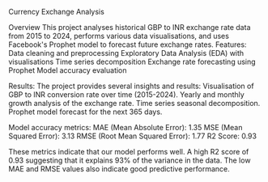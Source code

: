 Currency Exchange Analysis

Overview
This project analyses historical GBP to INR exchange rate data from 2015 to 2024, performs various data visualisations, and uses Facebook's Prophet model to forecast future exchange rates.
Features:
Data cleaning and preprocessing
Exploratory Data Analysis (EDA) with visualisations
Time series decomposition
Exchange rate forecasting using Prophet
Model accuracy evaluation

Results:
The project provides several insights and results:
Visualisation of GBP to INR conversion rate over time (2015-2024).
Yearly and monthly growth analysis of the exchange rate.
Time series seasonal decomposition.
Prophet model forecast for the next 365 days.

Model accuracy metrics:
MAE (Mean Absolute Error): 1.35
MSE (Mean Squared Error): 3.13
RMSE (Root Mean Squared Error): 1.77
R2 Score: 0.93

These metrics indicate that our model performs well. A high R2 score of 0.93 suggesting that it explains 93% of the variance in the data. The low MAE and RMSE values also indicate good predictive performance.
